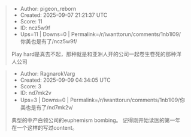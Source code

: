 > - Author: pigeon_reborn
> - Created: 2025-09-07 21:21:37 UTC
> - Score: 11
> - ID: ncz5w9f
> - Ups=11 | Downs=0 | Permalink=/r/iwanttorun/comments/1nb1l09/你美也是有了/ncz5w9f/
>
> Play hard是真去不起，那种就是和亚洲人开的公司一起卷生卷死的那种洋人公司

> - Author: RagnarokVarg
> - Created: 2025-09-09 04:34:05 UTC
> - Score: 3
> - ID: nd7mk2v
> - Ups=3 | Downs=0 | Permalink=/r/iwanttorun/comments/1nb1l09/你美也是有了/nd7mk2v/
>
> 典型的中产白领公司的euphemism bombing。 记得刚开始读医的第一年在一个这样的写过content。
